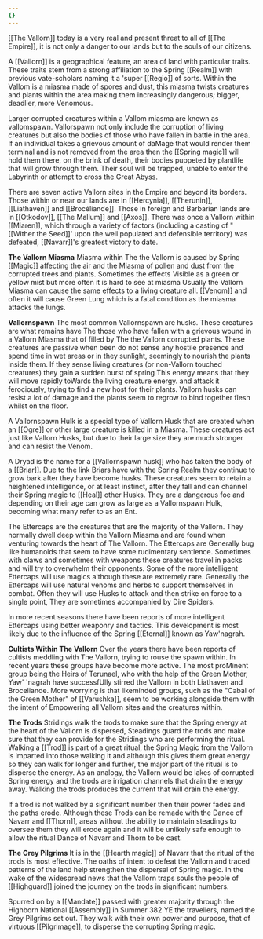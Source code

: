 ```yaml
---
{}
---
```


[[The Vallorn]] today is a very real and present threat to all of [[The Empire]], it is not only a danger to our lands but to the souls of our citizens.

A [[Vallorn]] is a geographical feature, an area of land with particular traits. These traits stem from a strong affiliation to the Spring [[Realm]] with previous vate-scholars naming it a 'super [[Regio]] of sorts. Within the Vallom is a miasma made of spores and dust, this miasma twists creatures and plants within the area making them increasingly dangerous; bigger, deadlier, more Venomous.

Larger corrupted creatures within a Vallom miasma are known as vallomspawn. Vallorspawn not only include the corruption of living creatures but also the bodies of those who have fallen in battle in the area. If an individual takes a grievous amount of daMage that would render them terminal and is not removed from the area then the [[Spring magic]] will hold them there, on the brink of death, their bodies puppeted by plantlife that will grow through them. Their soul will be trapped, unable to enter the Labyrinth or attempt to cross the Great Abyss.

There are seven active Vallorn sites in the Empire and beyond its borders. Those within or near our lands are in [[Hercynia]], [[Therunin]], [[Liathaven]] and [[Brocéliande]]. Those in foreign and Barbarian lands are in [[Otkodov]], [[The Mallum]] and [[Axos]]. There was once a Vallorn within [[Miaren]], which through a variety of factors (including a casting of "[[Wither the Seed]]' upon the well populated and defensible territory) was defeated, [[Navarr]]'s greatest victory to date.

**The Vallorn Miasma**
Miasma within The the Vallorn is caused by Spring [[Magic]] affecting the air and the
Miasma of pollen and dust from the corrupted trees and plants. Sometimes the
effects Visible as a green or yellow mist but more often it is hard to see at
miasma Usually the Vallorn Miasma can cause the same effects to a living creature
all. [[Venom]] and often it will cause Green Lung which is a fatal condition as the miasma attacks the lungs.

**Vallornspawn**
The most common Vallornspawn are husks. These creatures are what remains have
The those who have fallen with a grievous wound in a Vallorn Miasma that
of filled by The the Vallorn corrupted plants. These creatures are passive when
been do not sense any hostile presence and spend time in wet areas or in
they sunlight, seemingly to nourish the plants inside them. If they sense living
creatures (or non-Vallorn touched creatures) they gain a sudden burst of spring
This energy means that they will move rapidly toWards the living
creature energy. and attack it ferociously, trying to find a new host for their
plants. Vallorn husks can resist a lot of damage and the plants seem to regrow
to bind together flesh whilst on the floor.

A Vallornspawn Hulk is a special type of Vallorn Husk that are created when
an [[Ogre]] or other large creature is killed in a Miasma. These creatures act just
like Vallorn Husks, but due to their large size they are much stronger and can
resist the Venom.

A Dryad is the name for a [[Vallornspawn husk]] who has taken the body of a [[Briar]]. Due to the link Briars have with the Spring Realm they continue to grow bark after
they have become husks. These creatures seem to retain a heightened intelligence, or at least instinct, after they fall and can channel their Spring magic to [[Heal]] other Husks. They are a dangerous foe and depending on their age can grow as large as a Vallornspawn Hulk, becoming what many refer to as an Ent.

The Ettercaps are the creatures that are the majority of the Vallorn. They normally dwell deep within the Vallorn Miasma and are found when venturing towards the heart of The Vallorn. The Ettercaps are Generally bug like humanoids that seem to have some rudimentary sentience. Sometimes with claws and sometimes with weapons these creatures travel in packs and will try to overwhelm their
opponents. Some of the more intelligent Ettercaps will use magics although
these are extremely rare. Generally the Ettercaps will use natural venoms and
herbs to support themselves in combat. Often they will use Husks to attack
and then strike on force to a single point, They are sometimes accompanied by
Dire Spiders.

In more recent seasons there have been reports of more intelligent Ettercaps
using better weaponry and tactics. This development is most likely due to the
influence of the Spring [[Eternal]] known as Yaw'nagrah.

**Cultists Within The Vallorn**
Over the years there have been reports of cultists meddling with The Vallorn,
trying to rouse the spawn within. In recent years these groups have become
more active. The most proMinent group being the Heirs of Terunael, who with
the help of the Green Mother, Yaw' 'nagrah have successfUlly stirred the
Vallorn in both Liathaven and Broceliande. More worrying is that likeminded
groups, such as the "Cabal of the Green Mother" of [[Varushka]], seem to be working alongside them with the intent of Empowering all Vallorn sites and the creatures within.

**The Trods**
Stridings walk the trods to make sure that the Spring energy at the heart of the
Vallorn is dispersed, Steadings guard the trods and make sure that they can
provide for the Stridings who are performing the ritual. Walking a [[Trod]] is part
of a great ritual, the Spring Magic from the Vallorn is imparted into those
walking it and although this gives them great energy so they can walk for
longer and further, the major part of the ritual is to disperse the energy. As an
analogy, the Vallorn would be lakes of corrupted Spring energy and the trods
are irrigation channels that drain the energy away. Walking the trods produces
the current that will drain the energy.

If a trod is not walked by a significant number then their power fades and the
paths erode. Although these Trods can be remade with the Dance of Navarr
and [[Thorn]], areas without the ability to maintain steadings to oversee them they
will erode again and it will be unlikely safe enough to allow the ritual Dance
of Navarr and Thorn to be cast.

**The Grey Pilgrims**
It is in the [[Hearth magic]] of Navarr that the ritual of the trods is most effective. The oaths of intent to defeat the Vallorn and traced patterns of the land help strengthen
the dispersal of Spring magic. In the wake of the widespread news that the Vallorn traps souls the people of [[Highguard]] joined the journey on the trods in
significant numbers.

Spurred on by a [[Mandate]] passed with greater majority through the Highborn National [[Assembly]] in Summer 382 YE the travellers, named the Grey Pilgrims set out.
They walk with their own power and purpose, that of virtuous [[Pilgrimage]], to disperse the corrupting Spring magic.